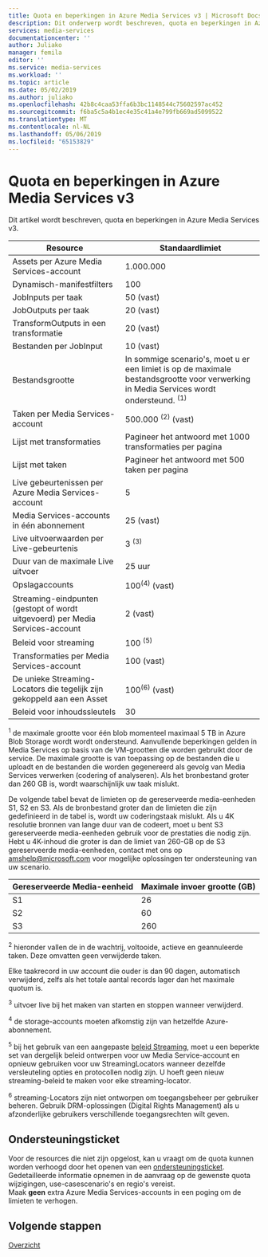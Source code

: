 ```yaml
---
title: Quota en beperkingen in Azure Media Services v3 | Microsoft Docs
description: Dit onderwerp wordt beschreven, quota en beperkingen in Azure Media Services v3
services: media-services
documentationcenter: ''
author: Juliako
manager: femila
editor: ''
ms.service: media-services
ms.workload: ''
ms.topic: article
ms.date: 05/02/2019
ms.author: juliako
ms.openlocfilehash: 42b8c4caa53ffa6b3bc1148544c75602597ac452
ms.sourcegitcommit: f6ba5c5a4b1ec4e35c41a4e799fb669ad5099522
ms.translationtype: MT
ms.contentlocale: nl-NL
ms.lasthandoff: 05/06/2019
ms.locfileid: "65153829"
---
```

# <a name="quotas-and-limitations-in-azure-media-services-v3"></a>Quota en beperkingen in Azure Media Services v3

Dit artikel wordt beschreven, quota en beperkingen in Azure Media Services v3.

| Resource | Standaardlimiet | 
| --- | --- | 
| Assets per Azure Media Services-account | 1.000.000|
| Dynamisch-manifestfilters|100|
| JobInputs per taak | 50 (vast)|
| JobOutputs per taak | 20 (vast) |
| TransformOutputs in een transformatie | 20 (vast) |
| Bestanden per JobInput|10 (vast)|
| Bestandsgrootte| In sommige scenario's, moet u er een limiet is op de maximale bestandsgrootte voor verwerking in Media Services wordt ondersteund. <sup>(1)</sup> |
| Taken per Media Services-account | 500.000 <sup>(2)</sup> (vast)|
| Lijst met transformaties|Pagineer het antwoord met 1000 transformaties per pagina|
| Lijst met taken|Pagineer het antwoord met 500 taken per pagina|
| Live gebeurtenissen per Azure Media Services-account |5|
| Media Services-accounts in één abonnement | 25 (vast) |
| Live uitvoerwaarden per Live-gebeurtenis |3 <sup>(3)</sup> |
| Duur van de maximale Live uitvoer | 25 uur |
| Opslagaccounts | 100<sup>(4)</sup> (vast) |
| Streaming-eindpunten (gestopt of wordt uitgevoerd) per Media Services-account|2 (vast)|
| Beleid voor streaming | 100 <sup>(5)</sup> |
| Transformaties per Media Services-account | 100 (vast)|
| De unieke Streaming-Locators die tegelijk zijn gekoppeld aan een Asset | 100<sup>(6)</sup> (vast) |
| Beleid voor inhoudssleutels |30 | 

<sup>1</sup> de maximale grootte voor één blob momenteel maximaal 5 TB in Azure Blob Storage wordt wordt ondersteund. Aanvullende beperkingen gelden in Media Services op basis van de VM-grootten die worden gebruikt door de service. De maximale grootte is van toepassing op de bestanden die u uploadt en de bestanden die worden gegenereerd als gevolg van Media Services verwerken (codering of analyseren). Als het bronbestand groter dan 260 GB is, wordt waarschijnlijk uw taak mislukt. 

De volgende tabel bevat de limieten op de gereserveerde media-eenheden S1, S2 en S3. Als de bronbestand groter dan de limieten die zijn gedefinieerd in de tabel is, wordt uw coderingstaak mislukt. Als u 4K resolutie bronnen van lange duur van de codeert, moet u bent S3 gereserveerde media-eenheden gebruik voor de prestaties die nodig zijn. Hebt u 4K-inhoud die groter is dan de limiet van 260-GB op de S3 gereserveerde media-eenheden, contact met ons op amshelp@microsoft.com voor mogelijke oplossingen ter ondersteuning van uw scenario.

|Gereserveerde Media-eenheid   |Maximale invoer grootte (GB)|
|---|---|
|S1 |   26|
|S2 | 60|
|S3 |260|

<sup>2</sup> hieronder vallen de in de wachtrij, voltooide, actieve en geannuleerde taken. Deze omvatten geen verwijderde taken. 

Elke taakrecord in uw account die ouder is dan 90 dagen, automatisch verwijderd, zelfs als het totale aantal records lager dan het maximale quotum is. 

<sup>3</sup> uitvoer live bij het maken van starten en stoppen wanneer verwijderd.

<sup>4</sup> de storage-accounts moeten afkomstig zijn van hetzelfde Azure-abonnement.

<sup>5</sup> bij het gebruik van een aangepaste [beleid Streaming](https://docs.microsoft.com/rest/api/media/streamingpolicies), moet u een beperkte set van dergelijk beleid ontwerpen voor uw Media Service-account en opnieuw gebruiken voor uw StreamingLocators wanneer dezelfde versleuteling opties en protocollen nodig zijn. U hoeft geen nieuw streaming-beleid te maken voor elke streaming-locator.

<sup>6</sup> streaming-Locators zijn niet ontworpen om toegangsbeheer per gebruiker beheren. Gebruik DRM-oplossingen (Digital Rights Management) als u afzonderlijke gebruikers verschillende toegangsrechten wilt geven.

## <a name="support-ticket"></a>Ondersteuningsticket

Voor de resources die niet zijn opgelost, kan u vraagt om de quota kunnen worden verhoogd door het openen van een [ondersteuningsticket](https://portal.azure.com/#blade/Microsoft_Azure_Support/HelpAndSupportBlade/newsupportrequest). Gedetailleerde informatie opnemen in de aanvraag op de gewenste quota wijzigingen, use-casescenario's en regio's vereist. <br/>Maak **geen** extra Azure Media Services-accounts in een poging om de limieten te verhogen.

## <a name="next-steps"></a>Volgende stappen

[Overzicht](media-services-overview.md)
